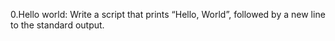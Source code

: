 0.Hello world: Write a script that prints “Hello, World”, followed by a new line to the standard output.
